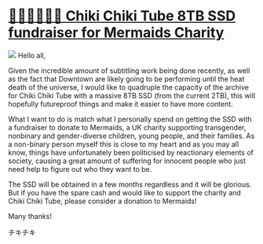 # [🏳️‍⚧️🏳️‍🌈🧜‍♀️ Chiki Chiki Tube 8TB SSD fundraiser for Mermaids Charity](https://www.justgiving.com/page/chikichikitube)
![](https://chikichiki.tube/img/mermaidbanner.jpg)
Hello all,

Given the incredible amount of subtitling work being done recently, as well as the fact that Downtown are likely going to be performing until the heat death of the universe, I would like to quadruple the capacity of the archive for Chiki Chiki Tube with a massive 8TB SSD (from the current 2TB), this will hopefully futureproof things and make it easier to have more content.

What I want to do is match what I personally spend on getting the SSD with a fundraiser to donate to Mermaids, a UK charity supporting transgender, nonbinary and gender-diverse children, young people, and their families. As a non-binary person myself this is close to my heart and as you may all know, things have unfortunately been politicised by reactionary elements of society, causing a great amount of suffering for innocent people who just need help to figure out who they want to be.

The SSD will be obtained in a few months regardless and it will be glorious. But if you have the spare cash and would like to support the charity and Chiki Chiki Tube, please consider a donation to Mermaids!

Many thanks!

チキチキ


